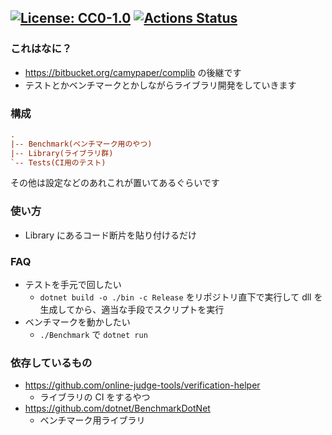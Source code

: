 [![License: CC0-1.0](https://img.shields.io/badge/License-CC0%201.0-lightgrey.svg)](http://creativecommons.org/publicdomain/zero/1.0/)
[![Actions Status](https://github.com/camypaper/complib/workflows/verify/badge.svg)](https://github.com/camypaper/complib/actions) 
-------

### これはなに？
- https://bitbucket.org/camypaper/complib の後継です
- テストとかベンチマークとかしながらライブラリ開発をしていきます

### 構成
```ini
.
|-- Benchmark(ベンチマーク用のやつ)
|-- Library(ライブラリ群)
`-- Tests(CI用のテスト)
```

その他は設定などのあれこれが置いてあるぐらいです

### 使い方
- Library にあるコード断片を貼り付けるだけ

### FAQ
- テストを手元で回したい
  - `dotnet build -o ./bin -c Release` をリポジトリ直下で実行して dll を生成してから、適当な手段でスクリプトを実行
- ベンチマークを動かしたい
  - `./Benchmark` で `dotnet run`

### 依存しているもの
- https://github.com/online-judge-tools/verification-helper
    - ライブラリの CI をするやつ
- https://github.com/dotnet/BenchmarkDotNet
    - ベンチマーク用ライブラリ
